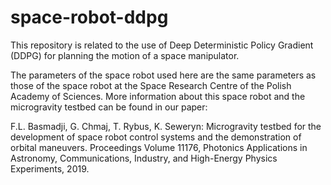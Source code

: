 # space-robot-ddpg

This repository is related to the use of Deep Deterministic Policy Gradient (DDPG) for planning the motion of a space manipulator.

The parameters of the space robot used here are the same parameters as those of the space robot at the Space Research Centre of the Polish Academy of Sciences. More information about this space robot and the microgravity testbed can be found in our paper:

F.L. Basmadji, G. Chmaj, T. Rybus, K. Seweryn: Microgravity testbed for the development of space robot control systems and the demonstration of orbital maneuvers. Proceedings Volume 11176, Photonics Applications in Astronomy, Communications, Industry, and High-Energy Physics Experiments, 2019.
